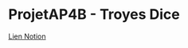 # ProjetAP4B - Troyes Dice

[Lien Notion](https://www.notion.so/aleski/AP4B-Troye-s-Dice-145d6518521d80d896e1f237ee9ab162)
